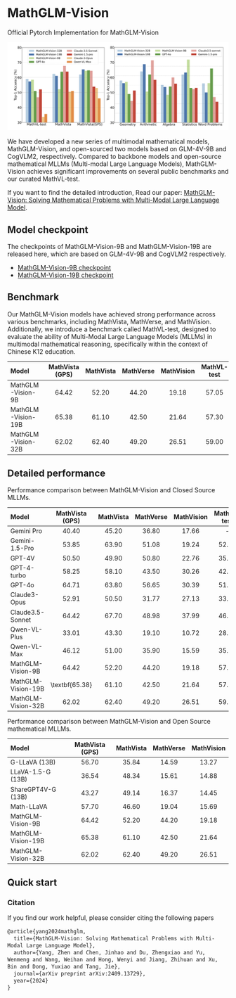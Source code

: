 # MathGLM-Vision
Official Pytorch Implementation for MathGLM-Vision


![](resources/perf.png)

We have developed a new series of multimodal mathematical models, MathGLM-Vision, and open-sourced two models based on GLM-4V-9B and CogVLM2, respectively. Compared to backbone models and open-source mathematical MLLMs (Multi-modal Large Language Models), MathGLM-Vision achieves significant improvements on several public benchmarks and our curated MathVL-test. 


If you want to find the detailed introduction, Read our paper: [MathGLM-Vision: Solving Mathematical Problems with Multi-Modal Large Language Model](https://arxiv.org/pdf/2409.13729).

## Model checkpoint
The checkpoints of MathGLM-Vision-9B and MathGLM-Vision-19B are released here, which are based on GLM-4V-9B and CogVLM2 respectively.

- [MathGLM-Vision-9B checkpoint](https://huggingface.co/THUDM/MathGLM-Vision)
- [MathGLM-Vision-19B checkpoint](https://huggingface.co/THUDM/MathGLM-Vision-19B)


## Benchmark 

Our MathGLM-Vision models have achieved strong performance across various benchmarks, including MathVista, MathVerse, and MathVision. Additionally, we introduce a benchmark called MathVL-test, designed to evaluate the ability of Multi-Modal Large Language Models (MLLMs) in multimodal mathematical reasoning, specifically within the context of Chinese K12 education.

| Model               | MathVista (GPS) | MathVista | MathVerse | MathVision | MathVL-test|
|:--------------------|:----------:|:--------:|:------:|:----:|:----:|
| MathGLM-Vision-9B   |    64.42   |   52.20  |  44.20 | 19.18| 57.05 |
| MathGLM-Vision-19B  |    65.38   |   61.10  |  42.50 | 21.64| 57.30 |
| MathGLM-Vision-32B  |    62.02   |   62.40  |  49.20 | 26.51| 59.00 |


## Detailed performance
Performance comparison between MathGLM-Vision and Closed Source MLLMs.

| Model               | MathVista (GPS) | MathVista | MathVerse | MathVision | MathVL-test|
|:--------------------|:----------:|:--------:|:------:|:----:|:----:|
| Gemini Pro   |    40.40  |   45.20  |  36.80 | 17.66| - |
| Gemini-1.5-Pro   |   53.85   |  63.90  |  51.08 | 19.24| 52.03 |
| GPT-4V   |    50.50  |   49.90  |  50.80 | 22.76| 35.89 |
| GPT-4-turbo   |    58.25   |   58.10  |  43.50 | 30.26 |  42.19 |
| GPT-4o   |    64.71   |   63.80  |  56.65 | 30.39| 51.05 |
| Claude3-Opus   |    52.91   |   50.50  |  31.77 | 27.13| 33.77 |
| Claude3.5-Sonnet    |    64.42   |   67.70  |  48.98 | 37.99| 46.84 |
| Qwen-VL-Plus   |33.01   |  43.30  |  19.10 | 10.72 | 28.50 |
| Qwen-VL-Max   |    46.12   |   51.00  |  35.90 | 15.59| 35.61 |
| MathGLM-Vision-9B   |    64.42   |   52.20  |  44.20 | 19.18| 57.05 |
| MathGLM-Vision-19B  |    \textbf{65.38}   |   61.10  |  42.50 | 21.64| 57.30 |
| MathGLM-Vision-32B  |    62.02   |   62.40  |  49.20 | 26.51| 59.00 |

Performance comparison between MathGLM-Vision and Open Source mathematical MLLMs.

| Model               | MathVista (GPS) | MathVista | MathVerse | MathVision | 
|:--------------------|:----------:|:--------:|:------:|:----:|
| G-LLaVA (13B)  | 56.70   |  35.84  |  14.59 | 13.27 |
| LLaVA-1.5-G (13B)   |    36.54   |   48.34 |  15.61 | 14.88 |
| ShareGPT4V-G (13B)   | 43.27   |  49.14  |  16.37 | 14.45 |
| Math-LLaVA   |    57.70   |   46.60  |  19.04 | 15.69|
| MathGLM-Vision-9B   |    64.42   |   52.20  |  44.20 | 19.18| 57.05 |
| MathGLM-Vision-19B  |    65.38   |   61.10  |  42.50 | 21.64| 57.30 |
| MathGLM-Vision-32B  |    62.02   |   62.40  |  49.20 | 26.51| 59.00 |



## Quick start



### Citation

If you find our work helpful, please consider citing the following papers

```
@article{yang2024mathglm,
  title={MathGLM-Vision: Solving Mathematical Problems with Multi-Modal Large Language Model},
  author={Yang, Zhen and Chen, Jinhao and Du, Zhengxiao and Yu, Wenmeng and Wang, Weihan and Hong, Wenyi and Jiang, Zhihuan and Xu, Bin and Dong, Yuxiao and Tang, Jie},
  journal={arXiv preprint arXiv:2409.13729},
  year={2024}
}
```
